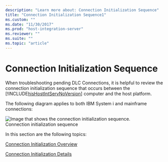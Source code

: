 ```yaml
---
description: "Learn more about: Connection Initialization Sequence"
title: "Connection Initialization Sequence1"
ms.custom: ""
ms.date: "11/30/2017"
ms.prod: "host-integration-server"
ms.reviewer: ""
ms.suite: ""
ms.topic: "article"
---
```

# Connection Initialization Sequence
When troubleshooting pending DLC Connections, it is helpful to review the connection initialization sequence that occurs between the [!INCLUDE[hisHostIntServNoVersion](../includes/hishostintservnoversion-md.md)] computer and the host platform.  
  
 The following diagram applies to both IBM System i and mainframe connections:  
  
 ![Image that shows the connection initialization sequence.](../core/media/trb-handshake.gif "trb_handshake")  
Connection initialization sequence  
  
 In this section are the following topics:  
  
 [Connection Initialization Overview](../core/connection-initialization-overview1.md)  
  
 [Connection Initialization Details](../core/connection-initialization-details2.md)
